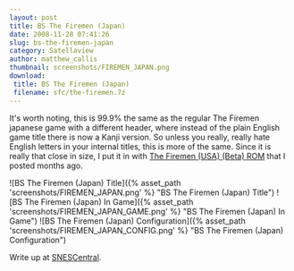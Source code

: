```yaml
---
layout: post
title: BS The Firemen (Japan)
date: 2008-11-28 07:41:26
slug: bs-the-firemen-japan
category: Satellaview
author: matthew_callis
thumbnail: screenshots/FIREMEN_JAPAN.png
download:
 title: BS The Firemen (Japan)
 filename: sfc/the-firemen.7z
---
```


It's worth noting, this is 99.9% the same as the regular The Firemen japanese game with a different header, where instead of the plain English game title there is now a Kanji version. So unless you really, really hate English letters in your internal titles, this is more of the same. Since it is really that close in size, I put it in with [The Firemen (USA) (Beta) ROM](/the-firemen-usa-beta/ "The Firemen (USA) (Beta) ROM") that I posted months ago.

![BS The Firemen (Japan) Title]({% asset_path 'screenshots/FIREMEN_JAPAN.png' %} "BS The Firemen (Japan) Title")
![BS The Firemen (Japan) In Game]({% asset_path 'screenshots/FIREMEN_JAPAN_GAME.png' %} "BS The Firemen (Japan) In Game")
![BS The Firemen (Japan) Configuration]({% asset_path 'screenshots/FIREMEN_JAPAN_CONFIG.png' %} "BS The Firemen (Japan) Configuration")

Write up at [SNESCentral](http://www.snescentral.com/review.php?id=0829&num=0&fancy=yes&article=proto).
